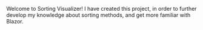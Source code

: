 Welcome to Sorting Visualizer! I have created this project, in order to further develop my knowledge about sorting methods, and get more familiar with Blazor.
